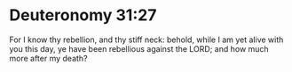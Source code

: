 # Deuteronomy 31:27

For I know thy rebellion, and thy stiff neck: behold, while I am yet alive with you this day, ye have been rebellious against the LORD; and how much more after my death?